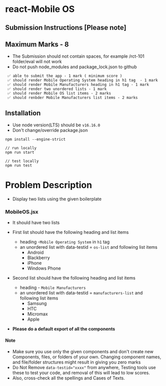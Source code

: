 # react-Mobile OS
## Submission Instructions [Please note]

## Maximum Marks - 8

- The Submission should not contain spaces, for example /rct-101 folder/eval will not work
- Do not push node_modules and package_lock.json to github

```
 ✅ able to submit the app - 1 mark ( minimum score )
 ✅ should render Mobile Operating System heading in h1 tag  - 1 mark
 ✅ should render Mobile Manufacturers heading in h1 tag - 1 mark
 ✅ should render two unordered lists - 1 mark
 ✅ should render Mobile OS list items - 2 marks
 ✅ should renbder Mobile Manufacturers list items - 2 marks

```

## Installation

- Use node version(LTS) should be `v16.16.0`
- Don't change/override package.json

```
npm install --engine-strict

// run locally
npm run start

// test locally
npm run test

```


# Problem Description

- Display two lists using the given boilerplate

### MobileOS.jsx

- It should have two lists
- First list should have the following heading and list items
  - heading -`Mobile Operating System` in `h1` tag
  - an unordered list with data-testid = `os-list` and following list items
    - Android
    - Blackberry
    - iPhone
    - Windows Phone
- Second list should have the following heading and list items

  - heading - `Mobile Manufacturers`
  - an unordered list with data-testid = `manufacturers-list` and following list items
    - Samsung
    - HTC
    - Micromax
    - Apple

- **Please do a default export of all the components**

#### **Note**

- Make sure you use only the given components and don't create new Components, files, or folders of your own. Changing component names, and file/folder structures might result in giving you zero marks
- Do Not Remove `data-testid="xxxx"` from anywhere, Testing tools use these to test your code, and removal of this will lead to low scores.
- Also, cross-check all the spellings and Cases of Texts.


